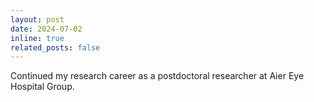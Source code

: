 ```yaml
---
layout: post
date: 2024-07-02
inline: true
related_posts: false
---
```


Continued my research career as a postdoctoral researcher at Aier Eye Hospital Group.
